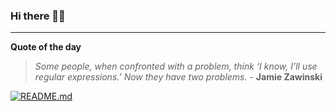 ### Hi there 👋🏻


---

**Quote of the day**

> *Some people, when confronted with a problem, think ‘I know, I’ll use regular expressions.’ Now they have two problems.* - **Jamie Zawinski** 

[![README.md](https://github.com/marcolovazzano/marcolovazzano/actions/workflows/readme.yml/badge.svg)](https://github.com/marcolovazzano/marcolovazzano/actions/workflows/readme.yml)
